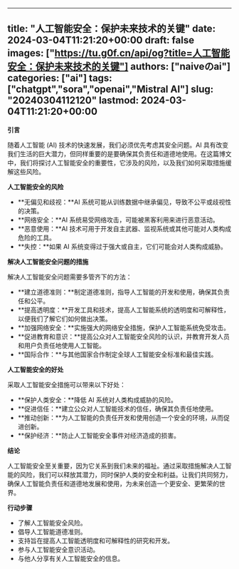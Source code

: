 
---
title: "人工智能安全：保护未来技术的关键"
date: 2024-03-04T11:21:20+00:00
draft: false
images: ["https://tu.g0f.cn/api/og?title=人工智能安全：保护未来技术的关键"]
authors: ["naiveのai"]
categories: ["ai"]
tags: ["chatgpt","sora","openai","Mistral AI"]
slug: "20240304112120"
lastmod: 2024-03-04T11:21:20+00:00
---
**引言**

随着人工智能 (AI) 技术的快速发展，我们必须优先考虑其安全问题。AI 具有改变我们生活的巨大潜力，但同样重要的是要确保其负责任和道德地使用。在这篇博文中，我们将探讨人工智能安全的重要性，它涉及的风险，以及我们如何采取措施缓解这些风险。

**人工智能安全的风险**

* **无偏见和歧视：**AI 系统可能从训练数据中继承偏见，导致不公平或歧视性的决策。
* **网络安全：**AI 系统易受网络攻击，可能被黑客利用来进行恶意活动。
* **恶意使用：**AI 技术可用于开发自主武器、监视系统或其他可能对人类构成危险的工具。
* **失控：**如果 AI 系统变得过于强大或自主，它们可能会对人类构成威胁。

**解决人工智能安全问题的措施**

解决人工智能安全问题需要多管齐下的方法：

* **建立道德准则：**制定道德准则，指导人工智能的开发和使用，确保其负责任和公平。
* **提高透明度：**开发工具和技术，提高人工智能系统的透明度和可解释性，以便我们了解它们如何做出决策。
* **加强网络安全：**实施强大的网络安全措施，保护人工智能系统免受攻击。
* **促进教育和意识：**提高公众对人工智能安全风险的认识，并教育开发人员和用户负责任地使用人工智能。
* **国际合作：**与其他国家合作制定全球人工智能安全标准和最佳实践。

**人工智能安全的好处**

采取人工智能安全措施可以带来以下好处：

* **保护人类安全：**降低 AI 系统对人类构成威胁的风险。
* **促进信任：**建立公众对人工智能技术的信任，确保其负责任地使用。
* **推动创新：**为人工智能的负责任开发和使用创造一个安全的环境，从而促进创新。
* **保护经济：**防止人工智能安全事件对经济造成的损害。

**结论**

人工智能安全至关重要，因为它关系到我们未来的福祉。通过采取措施解决人工智能的风险，我们可以释放其潜力，同时保护人类的安全和利益。让我们共同努力，确保人工智能负责任和道德地发展和使用，为未来创造一个更安全、更繁荣的世界。

**行动步骤**

* 了解人工智能安全风险。
* 倡导人工智能道德准则。
* 支持旨在提高人工智能透明度和可解释性的研究和开发。
* 参与人工智能安全意识活动。
* 与他人分享有关人工智能安全的信息。